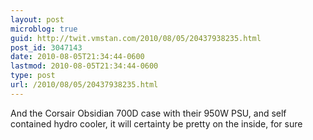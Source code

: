 ```yaml
---
layout: post
microblog: true
guid: http://twit.vmstan.com/2010/08/05/20437938235.html
post_id: 3047143
date: 2010-08-05T21:34:44-0600
lastmod: 2010-08-05T21:34:44-0600
type: post
url: /2010/08/05/20437938235.html
---
```

And the Corsair Obsidian 700D case with their 950W PSU, and self contained hydro cooler, it will certainty be pretty on the inside, for sure
